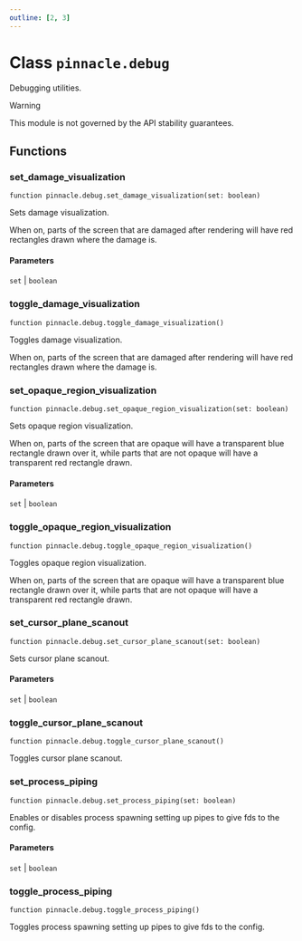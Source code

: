 ```yaml
---
outline: [2, 3]
---
```


# Class `pinnacle.debug`


Debugging utilities.

> [!WARNING]
> This module is not governed by the API stability guarantees.




## Functions

### <Badge type="function" text="function" /> set_damage_visualization

<div class="language-lua"><pre><code>function pinnacle.debug.set_damage_visualization(set: boolean)</code></pre></div>

Sets damage visualization.

When on, parts of the screen that are damaged after rendering will have
red rectangles drawn where the damage is.


#### Parameters

`set`
	| <code>boolean</code>






### <Badge type="function" text="function" /> toggle_damage_visualization

<div class="language-lua"><pre><code>function pinnacle.debug.toggle_damage_visualization()</code></pre></div>

Toggles damage visualization.

When on, parts of the screen that are damaged after rendering will have
red rectangles drawn where the damage is.






### <Badge type="function" text="function" /> set_opaque_region_visualization

<div class="language-lua"><pre><code>function pinnacle.debug.set_opaque_region_visualization(set: boolean)</code></pre></div>

Sets opaque region visualization.

When on, parts of the screen that are opaque will have a transparent blue rectangle
drawn over it, while parts that are not opaque will have a transparent red rectangle
drawn.


#### Parameters

`set`
	| <code>boolean</code>






### <Badge type="function" text="function" /> toggle_opaque_region_visualization

<div class="language-lua"><pre><code>function pinnacle.debug.toggle_opaque_region_visualization()</code></pre></div>

Toggles opaque region visualization.

When on, parts of the screen that are opaque will have a transparent blue rectangle
drawn over it, while parts that are not opaque will have a transparent red rectangle
drawn.






### <Badge type="function" text="function" /> set_cursor_plane_scanout

<div class="language-lua"><pre><code>function pinnacle.debug.set_cursor_plane_scanout(set: boolean)</code></pre></div>

Sets cursor plane scanout.


#### Parameters

`set`
	| <code>boolean</code>






### <Badge type="function" text="function" /> toggle_cursor_plane_scanout

<div class="language-lua"><pre><code>function pinnacle.debug.toggle_cursor_plane_scanout()</code></pre></div>

Toggles cursor plane scanout.






### <Badge type="function" text="function" /> set_process_piping

<div class="language-lua"><pre><code>function pinnacle.debug.set_process_piping(set: boolean)</code></pre></div>

Enables or disables process spawning setting up pipes to give fds to the config.


#### Parameters

`set`
	| <code>boolean</code>






### <Badge type="function" text="function" /> toggle_process_piping

<div class="language-lua"><pre><code>function pinnacle.debug.toggle_process_piping()</code></pre></div>

Toggles process spawning setting up pipes to give fds to the config.





